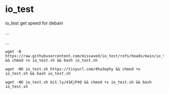 # io_test
io_test
get speed for debain


...

...
```
wget -N https://raw.githubusercontent.com/missaved/io_test/refs/heads/main/io_test.sh && chmod +x io_test.sh && bash io_test.sh
```
```
wget -NO io_test.sh https://tinyurl.com/4ha3ephy && chmod +x io_test.sh && bash io_test.sh
```
```
wget -NO io_test.sh bit.ly/41KjP4Q && chmod +x io_test.sh && bash io_test.sh
```
